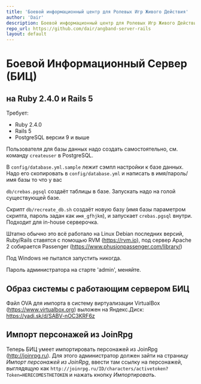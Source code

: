 ```yaml
---
title: 'Боевой информационный центр для Ролевых Игр Живого Действия'
author: 'Dair'
description: Боевой информационный центр для Ролевых Игр Живого Действия
repo_url: https://github.com/dair/angband-server-rails
layout: default
---
```



# Боевой Информационный Сервер (БИЦ)
## на Ruby 2.4.0 и Rails 5

Требует:

* Ruby 2.4.0
* Rails 5
* PostgreSQL версии 9 и выше

Пользователя для базы данных надо создать самостоятельно, см. команду `createuser` в PostgreSQL.

В `config/database.yml.sample` лежит сэмпл настройки к базе данных. Надо его скопировать в `config/database.yml` и написать в имя/пароль/имя базы то что у вас

`db/crebas.pgsql` создаёт таблицы в базе. Запускать надо на голой существующей базе.

Скрипт `db/recreate_db.sh` создаёт новую базу (имя базы параметром скрипта, пароль задан как `имя_gfhjkm`), и запускает `crebas.pgsql` внутри. Подходит для in-house серверочка.

Штатно обычно это всё работало на Linux Debian последних версий, Ruby/Rails ставятся с помощью RVM (https://rvm.io), под сервер Apache 2 собирается Passenger (https://www.phusionpassenger.com/library/)

Под Windows не пытался запустить никогда.

Пароль администратора на старте 'admin', меняйте.

## Образ системы с работающим сервером БИЦ

Файл OVA для импорта в систему виртуализации VirtualBox (https://www.virtualbox.org) выложен на Яндекс.Диск: https://yadi.sk/d/SABV-nOC3KRF6z

## Импорт персонажей из JoinRpg

Теперь БИЦ умеет импортировать персонажей из JoinRpg (http://joinrpg.ru). Для этого администратор должен зайти на страницу _Импорт персонажей из JoinRpg_, ввести там ссылку на персонажей, выглядящую как `http://joinrpg.ru/ID/characters/activetoken?Token=HERECOMESTHETOKEN` и нажать кнопку _Импортировать_.
